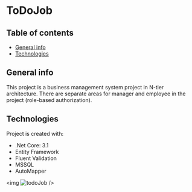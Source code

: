 # ToDoJob

## Table of contents
* [General info](#general-info)
* [Technologies](#technologies)

## General info
This project is a business management system project in N-tier architecture. There are separate areas for manager and employee in the project (role-based authorization).
	
## Technologies
Project is created with:
* .Net Core: 3.1
* Entity Framework
* Fluent Validation
* MSSQL
* AutoMapper

<img ![todoJob](https://user-images.githubusercontent.com/58364191/110790179-c4dad580-8281-11eb-93ec-0463435adf49.png) />


 
 
  
  
  
  
  
  
  
  
  
  
  
  
 
 
 

 

